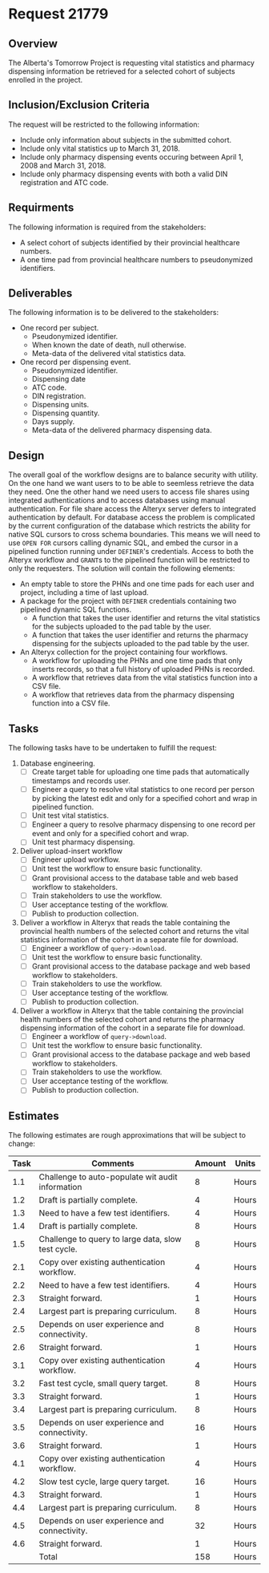 # Request 21779

## Overview
The Alberta's Tomorrow Project is requesting vital statistics and pharmacy dispensing information be retrieved for a selected cohort of subjects enrolled in the project.

## Inclusion/Exclusion Criteria
The request will be restricted to the following information:

* Include only information about subjects in the submitted cohort.
* Include only vital statistics up to March 31, 2018.
* Include only pharmacy dispensing events occuring between April 1, 2008 and March 31, 2018.
* Include only pharmacy dispensing events with both a valid DIN registration and ATC code.

## Requirments
The following information is required from the stakeholders:

* A select cohort of subjects identified by their provincial healthcare numbers.
* A one time pad from provincial healthcare numbers to pseudonymized identifiers.

## Deliverables
The following information is to be delivered to the stakeholders:

* One record per subject.
    * Pseudonymized identifier.
    * When known the date of death, null otherwise.
    * Meta-data of the delivered vital statistics data.
* One record per dispensing event.
    * Pseudonymized identifier.
    * Dispensing date
    * ATC code.
    * DIN registration.
    * Dispensing units.
    * Dispensing quantity.
    * Days supply.
    * Meta-data of the delivered pharmacy dispensing data.

## Design
The overall goal of the workflow designs are to balance security with utility. On the one hand we want users to to be able to seemless retrieve the data they need. One the other hand we need users to access file shares using integrated authentications and to access databases using manual authentication. For file share access the Alteryx server defers to integrated authentication by default. For database access the problem is complicated by the current configuration of the database which restricts the ability for native SQL cursors to cross schema boundaries. This means we will need to use `OPEN FOR` cursors calling dynamic SQL, and embed the cursor in a pipelined function running under `DEFINER`'s credentials. Access to both the Alteryx workflow and `GRANT`s to the pipelined function will be restricted to only the requesters. The solution will contain the following elements:

* An empty table to store the PHNs and one time pads for each user and project, including a time of last upload.
* A package for the project with `DEFINER` credentials containing two pipelined dynamic SQL functions.
  * A function that takes the user identifier and returns the vital statistics for the subjects uploaded to the pad table by the user.
  * A function that takes the user identifier and returns the pharmacy dispensing for the subjects uploaded to the pad table by the user.
* An Alteryx collection for the project containing four workflows.
  * A workflow for uploading the PHNs and one time pads that only inserts records, so that a full history of uploaded PHNs is recorded.
  * A workflow that retrieves data from the vital statistics function into a CSV file.
  * A workflow that retrieves data from the pharmacy dispensing function into a CSV file.

## Tasks
The following tasks have to be undertaken to fulfill the request:

1. Database engineering.
    - [ ] Create target table for uploading one time pads that automatically timestamps and records user.
    - [ ] Engineer a query to resolve vital statistics to one record per person by picking the latest edit and only for a specified cohort and wrap in pipelined function.
    - [ ] Unit test vital statistics.
    - [ ] Engineer a query to resolve pharmacy dispensing to one record per event and only for a specified cohort and wrap.
    - [ ] Unit test pharmacy dispensing.
2. Deliver upload-insert workflow
    - [ ] Engineer upload workflow.
    - [ ] Unit test the workflow to ensure basic functionality.
    - [ ] Grant provisional access to the database table and web based workflow to stakeholders.
    - [ ] Train stakeholders to use the workflow.
    - [ ] User acceptance testing of the workflow.
    - [ ] Publish to production collection.
3. Deliver a workflow in Alteryx that reads the table containing the provincial health numbers of the selected cohort and returns the vital statistics information of the cohort in a separate file for download.
    - [ ] Engineer a workflow of `query->download`.
    - [ ] Unit test the workflow to ensure basic functionality.
    - [ ] Grant provisional access to the database package and web based workflow to stakeholders.
    - [ ] Train stakeholders to use the workflow.
    - [ ] User acceptance testing of the workflow.
    - [ ] Publish to production collection.
4. Deliver a workflow in Alteryx that the table containing the provincial health numbers of the selected cohort and returns the pharmacy dispensing information of the cohort in a separate file for download.
    - [ ] Engineer a workflow of `query->download`.
    - [ ] Unit test the workflow to ensure basic functionality.
    - [ ] Grant provisional access to the  database package and web based workflow to stakeholders.
    - [ ] Train stakeholders to use the workflow.
    - [ ] User acceptance testing of the workflow.
    - [ ] Publish to production collection.

## Estimates
The following estimates are rough approximations that will be subject to change:

|Task|Comments                                                    |Amount|Units|
|----|------------------------------------------------------------|------|-----|
|1.1 |Challenge to auto-populate wit audit information            |     8|Hours|
|1.2 |Draft is partially complete.                                |     4|Hours|
|1.3 |Need to have a few test identifiers.                        |     4|Hours|
|1.4 |Draft is partially complete.                                |     8|Hours|
|1.5 |Challenge to query to large data, slow test cycle.          |     8|Hours|
|2.1 |Copy over existing authentication workflow.                 |     4|Hours|
|2.2 |Need to have a few test identifiers.                        |     4|Hours|
|2.3 |Straight forward.                                           |     1|Hours|
|2.4 |Largest part is preparing curriculum.                       |     8|Hours|
|2.5 |Depends on user experience and connectivity.                |     8|Hours|
|2.6 |Straight forward.                                           |     1|Hours|
|3.1 |Copy over existing authentication workflow.                 |     4|Hours|
|3.2 |Fast test cycle, small query target.                        |     8|Hours|
|3.3 |Straight forward.                                           |     1|Hours|
|3.4 |Largest part is preparing curriculum.                       |     8|Hours|
|3.5 |Depends on user experience and connectivity.                |    16|Hours|
|3.6 |Straight forward.                                           |     1|Hours|
|4.1 |Copy over existing authentication workflow.                 |     4|Hours|
|4.2 |Slow test cycle, large query target.                        |    16|Hours|
|4.3 |Straight forward.                                           |     1|Hours|
|4.4 |Largest part is preparing curriculum.                       |     8|Hours|
|4.5 |Depends on user experience and connectivity.                |    32|Hours|
|4.6 |Straight forward.                                           |     1|Hours|
|    |Total                                                       |   158|Hours|
